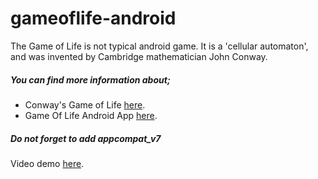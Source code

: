 # gameoflife-android
The Game of Life is not typical android game. It is a 'cellular automaton', and was invented by Cambridge mathematician John Conway.
##### You can find more information about;
* Conway's Game of Life [here](http://tr.wikipedia.org/wiki/Conway%27in_Hayat_Oyunu).
* Game Of Life Android App [here](http://mcemilg.blogspot.com).
##### Do not forget to add appcompat_v7
Video demo [here](http://youtu.be/dYfBsG_vlqg).
